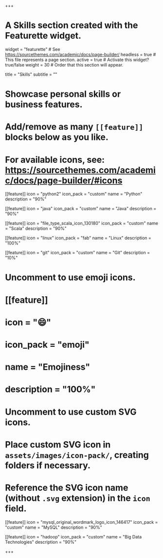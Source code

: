 +++
# A Skills section created with the Featurette widget.
widget = "featurette"  # See https://sourcethemes.com/academic/docs/page-builder/
headless = true  # This file represents a page section.
active = true  # Activate this widget? true/false
weight = 30  # Order that this section will appear.

title = "Skills"
subtitle = ""

# Showcase personal skills or business features.
# 
# Add/remove as many `[[feature]]` blocks below as you like.
# 
# For available icons, see: https://sourcethemes.com/academic/docs/page-builder/#icons

[[feature]]
  icon = "python2"
  icon_pack = "custom"
  name = "Python"
  description = "90%"

[[feature]]
  icon = "java"
  icon_pack = "custom"
  name = "Java"
  description = "90%"
 
[[feature]]
  icon = "file_type_scala_icon_130180"
  icon_pack = "custom"
  name = "Scala"
  description = "90%"
  
[[feature]]
  icon = "linux"
  icon_pack = "fab"
  name = "Linux"
  description = "100%"  
  
[[feature]]
  icon = "git"
  icon_pack = "custom"
  name = "Git"
  description = "10%"

# Uncomment to use emoji icons.
# [[feature]]
#  icon = ":smile:"
#  icon_pack = "emoji"
#  name = "Emojiness"
#  description = "100%"  

# Uncomment to use custom SVG icons.
# Place custom SVG icon in `assets/images/icon-pack/`, creating folders if necessary.
# Reference the SVG icon name (without `.svg` extension) in the `icon` field.
[[feature]]
  icon = "mysql_original_wordmark_logo_icon_146417"
  icon_pack = "custom"
  name = "MySQL"
  description = "90%"
  
[[feature]]
  icon = "hadoop"
  icon_pack = "custom"
  name = "Big Data Technologies"
  description = "90%"



+++
